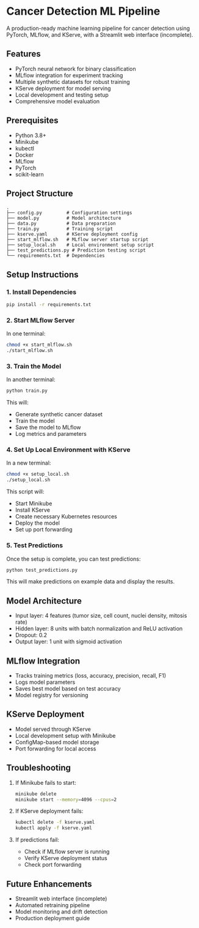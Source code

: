 # Cancer Detection ML Pipeline

A production-ready machine learning pipeline for cancer detection using PyTorch, MLflow, and KServe, with a Streamlit web interface (incomplete).

## Features

- PyTorch neural network for binary classification
- MLflow integration for experiment tracking
- Multiple synthetic datasets for robust training
- KServe deployment for model serving
- Local development and testing setup
- Comprehensive model evaluation

## Prerequisites

- Python 3.8+
- Minikube
- kubectl
- Docker
- MLflow
- PyTorch
- scikit-learn

## Project Structure

```
.
├── config.py         # Configuration settings
├── model.py          # Model architecture
├── data.py           # Data preparation
├── train.py          # Training script
├── kserve.yaml       # KServe deployment config
├── start_mlflow.sh   # MLflow server startup script
├── setup_local.sh    # Local environment setup script
├── test_predictions.py # Prediction testing script
└── requirements.txt  # Dependencies
```

## Setup Instructions

### 1. Install Dependencies

```bash
pip install -r requirements.txt
```

### 2. Start MLflow Server

In one terminal:

```bash
chmod +x start_mlflow.sh
./start_mlflow.sh
```

### 3. Train the Model

In another terminal:

```bash
python train.py
```

This will:

- Generate synthetic cancer dataset
- Train the model
- Save the model to MLflow
- Log metrics and parameters

### 4. Set Up Local Environment with KServe

In a new terminal:

```bash
chmod +x setup_local.sh
./setup_local.sh
```

This script will:

- Start Minikube
- Install KServe
- Create necessary Kubernetes resources
- Deploy the model
- Set up port forwarding

### 5. Test Predictions

Once the setup is complete, you can test predictions:

```bash
python test_predictions.py
```

This will make predictions on example data and display the results.

## Model Architecture

- Input layer: 4 features (tumor size, cell count, nuclei density, mitosis rate)
- Hidden layer: 8 units with batch normalization and ReLU activation
- Dropout: 0.2
- Output layer: 1 unit with sigmoid activation

## MLflow Integration

- Tracks training metrics (loss, accuracy, precision, recall, F1)
- Logs model parameters
- Saves best model based on test accuracy
- Model registry for versioning

## KServe Deployment

- Model served through KServe
- Local development setup with Minikube
- ConfigMap-based model storage
- Port forwarding for local access

## Troubleshooting

1. If Minikube fails to start:

   ```bash
   minikube delete
   minikube start --memory=4096 --cpus=2
   ```

2. If KServe deployment fails:

   ```bash
   kubectl delete -f kserve.yaml
   kubectl apply -f kserve.yaml
   ```

3. If predictions fail:
   - Check if MLflow server is running
   - Verify KServe deployment status
   - Check port forwarding

## Future Enhancements

- Streamlit web interface (incomplete)
- Automated retraining pipeline
- Model monitoring and drift detection
- Production deployment guide
